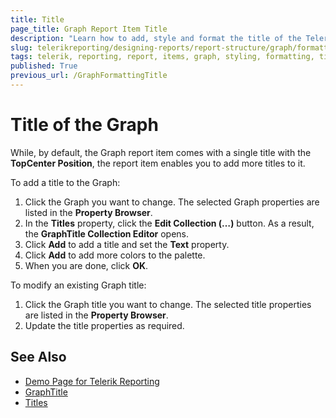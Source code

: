 ```yaml
---
title: Title
page_title: Graph Report Item Title
description: "Learn how to add, style and format the title of the Telerik Reporting Graph report item in the Report Designers."
slug: telerikreporting/designing-reports/report-structure/graph/formatting-a-graph/title
tags: telerik, reporting, report, items, graph, styling, formatting, title
published: True
previous_url: /GraphFormattingTitle
---
```


# Title of the Graph

While, by default, the Graph report item comes with a single title with the __TopCenter Position__, the report item enables you to add more titles to it.

To add a title to the Graph:

1. Click the Graph you want to change. The selected Graph properties are listed in the __Property Browser__.
1. In the __Titles__ property, click the __Edit Collection (…)__ button. As a result, the __GraphTitle Collection Editor__ opens.
1. Click __Add__ to add a title and set the __Text__ property.
1. Click __Add__ to add more colors to the palette.
1. When you are done, click __OK__.

To modify an existing Graph title:

1. Click the Graph title you want to change. The selected title properties are listed in the __Property Browser__.
1. Update the title properties as required.

## See Also

* [Demo Page for Telerik Reporting](https://demos.telerik.com/reporting)
* [GraphTitle](/api/Telerik.Reporting.GraphTitle)
* [Titles](/api/Telerik.Reporting.Graph#Telerik_Reporting_Graph_Titles)
